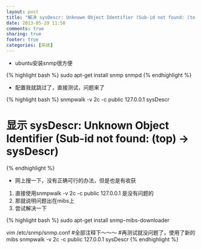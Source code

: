 ```yaml
---
layout: post
title: "解决 sysDescr: Unknown Object Identifier (Sub-id not found: (top)  sysDescr)"
date: 2013-05-29 11:58
comments: true
sharing: true
footer: true
categories: [系统]
---
```



+ ubuntu安装snmp很方便

{% highlight bash %}
sudo apt-get install snmp snmpd
{% endhighlight %}

+ 配置我就跳过了，直接测试，问题来了

{% highlight bash %}
snmpwalk -v 2c -c public 127.0.0.1 sysDescr

# 显示 sysDescr: Unknown Object Identifier (Sub-id not found: (top) -> sysDescr)
{% endhighlight %}

+ 网上搜一下，没有正确可行的办法，但是也是有收获

1. 直接使用snmpwalk -v 2c -c public 127.0.0.1 是没有问题的
2. 那就说明问题出在mibs上
3. 尝试解决一下

{% highlight bash %}
sudo apt-get install snmp-mibs-downloader

vim /etc/snmp/snmp.conf
#全部注释下～～～
#再测试就没问题了，使用了新的mibs
snmpwalk -v 2c -c public 127.0.0.1 sysDescr
{% endhighlight %}

